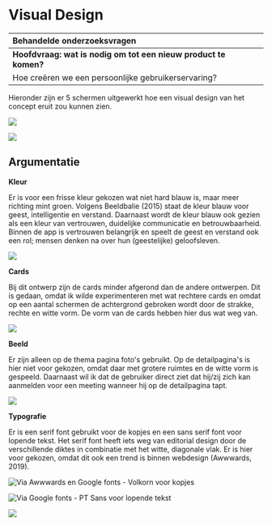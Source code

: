 # Visual Design

| Behandelde onderzoeksvragen |  |
| :--- | :--- |
| **Hoofdvraag: wat is nodig om tot een nieuw product te komen?** |  |
| Hoe creëren we een persoonlijke gebruikerservaring? |  |

Hieronder zijn er 5 schermen uitgewerkt hoe een visual design van het concept eruit zou kunnen zien.

![](../.gitbook/assets/visual_concept_1.png)

![](../.gitbook/assets/visual_concept_3.1.png)

## Argumentatie

**Kleur**

Er is voor een frisse kleur gekozen wat niet hard blauw is, maar meer richting mint groen. Volgens Beeldbalie \(2015\) staat de kleur blauw voor geest, intelligentie en verstand. Daarnaast wordt de kleur blauw ook gezien als een kleur van vertrouwen, duidelijke communicatie en betrouwbaarheid. Binnen de app is vertrouwen belangrijk en speelt de geest en verstand ook een rol; mensen denken na over hun \(geestelijke\) geloofsleven. 

![](../.gitbook/assets/blauw.png)

**Cards**

Bij dit ontwerp zijn de cards minder afgerond dan de andere ontwerpen. Dit is gedaan, omdat ik wilde experimenteren met wat rechtere cards en omdat op een aantal schermen de achtergrond gebroken wordt door de strakke, rechte en witte vorm. De vorm van de cards hebben hier dus wat weg van.

![](../.gitbook/assets/argumentatie_schermen_ai6.png)

**Beeld**

Er zijn alleen op de thema pagina foto's gebruikt. Op de detailpagina's is hier niet voor gekozen, omdat daar met grotere ruimtes en de witte vorm is gespeeld. Daarnaast wil ik dat de gebruiker direct ziet dat hij/zij zich kan aanmelden voor een meeting wanneer hij op de detailpagina tapt.

![](../.gitbook/assets/argumentatie_schermen_ai7.png)

**Typografie**

Er is een serif font gebruikt voor de kopjes en een sans serif font voor lopende tekst. Het serif font heeft iets weg van editorial design door de verschillende diktes in combinatie met het witte, diagonale vlak. Er is hier voor gekozen, omdat dit ook een trend is binnen webdesign \(Awwwards, 2019\).

![Via Awwwards en Google fonts - Volkorn voor kopjes](../.gitbook/assets/vollkorn.jpg)

![Via Google fonts - PT Sans voor lopende tekst](../.gitbook/assets/ptsans.jpeg)

![](../.gitbook/assets/argumentatie_schermen_ai8.png)

